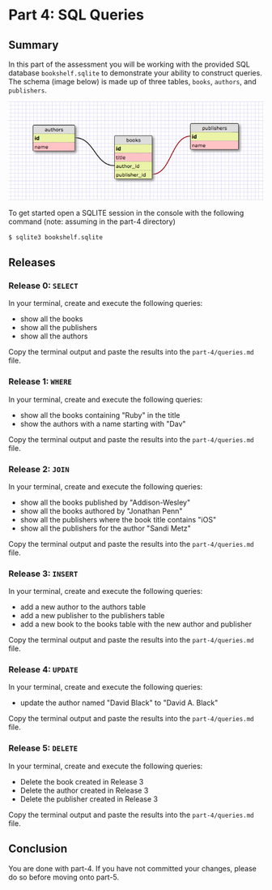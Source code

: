 # Part 4: SQL Queries
## Summary
In this part of the assessment you will be working with the provided SQL database
`bookshelf.sqlite` to demonstrate your ability to construct queries. The schema
(image below) is made up of three tables, `books`, `authors`, and `publishers`.

![Schema](data/schema.png)

To get started open a SQLITE session in the console with the following command (note: assuming in the part-4 directory)

```bash
$ sqlite3 bookshelf.sqlite
```
## Releases
### Release 0: `SELECT`
In your terminal, create and execute the following queries:
- show all the books
- show all the publishers
- show all the authors

Copy the terminal output and paste the results into the `part-4/queries.md` file.

### Release 1: `WHERE`
In your terminal, create and execute the following queries:
- show all the books containing "Ruby" in the title
- show the authors with a name starting with "Dav"

Copy the terminal output and paste the results into the `part-4/queries.md` file.

### Release 2: `JOIN`
In your terminal, create and execute the following queries:
- show all the books published by "Addison-Wesley"
- show all the books authored by "Jonathan Penn"
- show all the publishers where the book title contains "iOS"
- show all the publishers for the author "Sandi Metz"

Copy the terminal output and paste the results into the `part-4/queries.md` file.

### Release 3: `INSERT`
In your terminal, create and execute the following queries:
- add a new author to the authors table
- add a new publisher to the publishers table
- add a new book to the books table with the new author and publisher

Copy the terminal output and paste the results into the `part-4/queries.md` file.

### Release 4: `UPDATE`
In your terminal, create and execute the following queries:
- update the author named "David Black" to "David A. Black"

Copy the terminal output and paste the results into the `part-4/queries.md` file.

### Release 5: `DELETE`
In your terminal, create and execute the following queries:
- Delete the book created in Release 3
- Delete the author created in Release 3
- Delete the publisher created in Release 3

Copy the terminal output and paste the results into the `part-4/queries.md` file.

## Conclusion
You are done with part-4. If you have not committed your changes, please do so before moving onto part-5.
